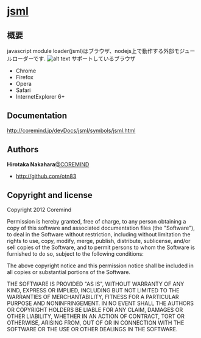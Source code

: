 
# [jsml](https://github.com/otn83)

## 概要
javascript module loader(jsml)はブラウザ、nodejs上で動作する外部モジュールローダーです. 
![alt text](http://coremind.jp/devDocs/jsml/jsml.png)
サポートしているブラウザ
* Chrome
* Firefox
* Opera
* Safari
* InternetExplorer 6+

## Documentation

http://coremind.jp/devDocs/jsml/symbols/jsml.html

## Authors

**Hirotaka Nakahara**[@COREMIND](http://coremind.jp/blog/)

+ http://github.com/otn83

## Copyright and license
Copyright 2012 Coremind

Permission is hereby granted, free of charge, to any person obtaining a copy of this software and associated documentation files (the "Software"), to deal in the Software without restriction, including without limitation the rights to use, copy, modify, merge, publish, distribute, sublicense, and/or sell copies of the Software, and to permit persons to whom the Software is furnished to do so, subject to the following conditions:

The above copyright notice and this permission notice shall be included in all copies or substantial portions of the Software.

THE SOFTWARE IS PROVIDED "AS IS", WITHOUT WARRANTY OF ANY KIND, EXPRESS OR IMPLIED, INCLUDING BUT NOT LIMITED TO THE WARRANTIES OF MERCHANTABILITY, FITNESS FOR A PARTICULAR PURPOSE AND NONINFRINGEMENT. IN NO EVENT SHALL THE AUTHORS OR COPYRIGHT HOLDERS BE LIABLE FOR ANY CLAIM, DAMAGES OR OTHER LIABILITY, WHETHER IN AN ACTION OF CONTRACT, TORT OR OTHERWISE, ARISING FROM, OUT OF OR IN CONNECTION WITH THE SOFTWARE OR THE USE OR OTHER DEALINGS IN THE SOFTWARE.